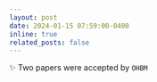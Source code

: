 ```yaml
---
layout: post
date: 2024-01-15 07:59:00-0400 
inline: true
related_posts: false
---
```


 :sparkles: Two papers were accepted by `OHBM`     
